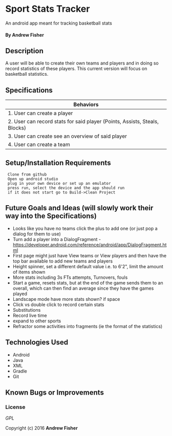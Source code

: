 # Sport Stats Tracker

An android app meant for tracking basketball stats

#### By **Andrew Fisher**

## Description
A user will be able to create their own teams and players and in doing so record statistics of these players. This current version will focus on basketball statistics.

## Specifications

|Behaviors                |
|------------------------- |
|1. User can create a player|
|2. User can record stats for said player (Points, Assists, Steals, Blocks)|
|3. User can create see an overview of said player|
|4. User can create a team|




## Setup/Installation Requirements

```
 Clone from github
 Open up android studio
 plug in your own device or set up an emulator
 press run, select the device and the app should run
 if it does not start go to Build->Clean Project
```


## Future Goals and Ideas (will slowly work their way into the Specifications)
 * Looks like you have no teams click the plus to add one (or just pop a dialog for them to use)
 * Turn add a player into a DialogFragment - https://developer.android.com/reference/android/app/DialogFragment.html
 * First page might just have View teams or View players and then have the top bar available to add new teams and players
 * Height spinner, set a different default value i.e. to 6'2", limit the amount of items shown
 * More stats including 3s FTs attempts, Turnovers, fouls
 * Start a game, resets stats, but at the end of the game sends them to an overall, which can then find an average since they have the games played
 * Landscape mode have more stats shown? if space
 * Click vs double click to record certain stats
 * Substitutions
 * Record live time
 * expand to other sports
 * Refractor some activities into fragments (ie the format of the statistics)


## Technologies Used

* Android
* Java
* XML
* Gradle
* Git


## Known Bugs or Improvements


### License

*GPL*

Copyright (c) 2016 **Andrew Fisher**
